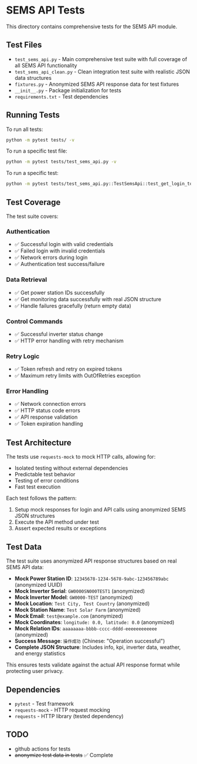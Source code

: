 # SEMS API Tests

This directory contains comprehensive tests for the SEMS API module.

## Test Files

- `test_sems_api.py` - Main comprehensive test suite with full coverage of all SEMS API functionality
- `test_sems_api_clean.py` - Clean integration test suite with realistic JSON data structures
- `fixtures.py` - Anonymized SEMS API response data for test fixtures
- `__init__.py` - Package initialization for tests
- `requirements.txt` - Test dependencies

## Running Tests

To run all tests:
```bash
python -m pytest tests/ -v
```

To run a specific test file:
```bash
python -m pytest tests/test_sems_api.py -v
```

To run a specific test:
```bash
python -m pytest tests/test_sems_api.py::TestSemsApi::test_get_login_token_success -v
```

## Test Coverage

The test suite covers:

### Authentication
- ✅ Successful login with valid credentials
- ✅ Failed login with invalid credentials
- ✅ Network errors during login
- ✅ Authentication test success/failure

### Data Retrieval
- ✅ Get power station IDs successfully
- ✅ Get monitoring data successfully with real JSON structure
- ✅ Handle failures gracefully (return empty data)

### Control Commands
- ✅ Successful inverter status change
- ✅ HTTP error handling with retry mechanism

### Retry Logic
- ✅ Token refresh and retry on expired tokens
- ✅ Maximum retry limits with OutOfRetries exception

### Error Handling
- ✅ Network connection errors
- ✅ HTTP status code errors
- ✅ API response validation
- ✅ Token expiration handling

## Test Architecture

The tests use `requests-mock` to mock HTTP calls, allowing for:
- Isolated testing without external dependencies
- Predictable test behavior
- Testing of error conditions
- Fast test execution

Each test follows the pattern:
1. Setup mock responses for login and API calls using anonymized SEMS JSON structures
2. Execute the API method under test
3. Assert expected results or exceptions

## Test Data

The test suite uses anonymized API response structures based on real SEMS API data:
- **Mock Power Station ID**: `12345678-1234-5678-9abc-123456789abc` (anonymized UUID)
- **Mock Inverter Serial**: `GW0000SN000TEST1` (anonymized)
- **Mock Inverter Model**: `GW0000-TEST` (anonymized)
- **Mock Location**: `Test City, Test Country` (anonymized)
- **Mock Station Name**: `Test Solar Farm` (anonymized)
- **Mock Email**: `test@example.com` (anonymized)
- **Mock Coordinates**: `longitude: 0.0, latitude: 0.0` (anonymized)
- **Mock Relation IDs**: `aaaaaaaa-bbbb-cccc-dddd-eeeeeeeeeeee` (anonymized)
- **Success Message**: `操作成功` (Chinese: "Operation successful")
- **Complete JSON Structure**: Includes info, kpi, inverter data, weather, and energy statistics

This ensures tests validate against the actual API response format while protecting user privacy.

## Dependencies

- `pytest` - Test framework
- `requests-mock` - HTTP request mocking
- `requests` - HTTP library (tested dependency)

## TODO
- github actions for tests
- ~~anonymize test data in tests~~ ✅ Complete